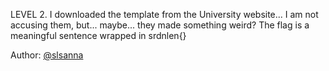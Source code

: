 LEVEL 2. I downloaded the template from the University website... I am not accusing them, but... maybe... they made something weird? The flag is a meaningful sentence wrapped in srdnlen{}

Author: [@slsanna](https://github.com/slsanna)
